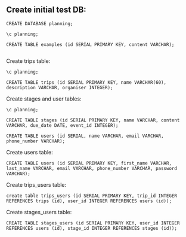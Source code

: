 
Create initial test DB:
-----
```
CREATE DATABASE planning;

\c planning;

CREATE TABLE examples (id SERIAL PRIMARY KEY, content VARCHAR);


```
Create trips table:
```
\c planning;

CREATE TABLE trips (id SERIAL PRIMARY KEY, name VARCHAR(60), description VARCHAR, organiser INTEGER);

```
Create stages and user tables:
```
\c planning;

CREATE TABLE stages (id SERIAL PRIMARY KEY, name VARCHAR, content VARCHAR, due_date DATE, event_id INTEGER);

CREATE TABLE users (id SERIAL, name VARCHAR, email VARCHAR, phone_number VARCHAR);
```

Create users table:

```
CREATE TABLE users (id SERIAL PRIMARY KEY, first_name VARCHAR, last_name VARCHAR, email VARCHAR, phone_number VARCHAR, password VARCHAR);
```

Create trips_users table: 

```
create table trips_users (id SERIAL PRIMARY KEY, trip_id INTEGER REFERENCES trips (id), user_id INTEGER REFERENCES users (id));
```

Create stages_users table:

```
CREATE TABLE stages_users (id SERIAL PRIMARY KEY, user_id INTEGER REFERENCES users (id), stage_id INTEGER REFERENCES stages (id));
```
